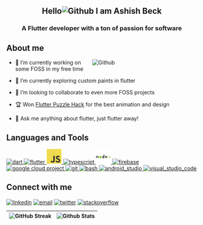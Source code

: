 <h2 align="center">Hello<img width="24" alt="Github" src="https://github.com/rahulbanerjee26/githubProfileReadmeGenerator/blob/main/gifs/wave.gif?raw=true" /> I am Ashish Beck</h2>
<h3 align="center">A Flutter developer with a ton of passion for software</h3>


## About me
<img width="55%" align="right" alt="Github" src="https://github-readme-stats.vercel.app/api?username=ashishbeck&show_icons=true&theme=tokyonight" />

- 🔭 I’m currently working on some FOSS in my free time

- 🌱 I’m currently exploring custom paints in flutter

- 👯 I’m looking to collaborate to even more FOSS projects
  
- 🏆 Won [Flutter Puzzle Hack](https://flutter.dev/events/puzzle-hack) for the best animation and design

- 💬 Ask me anything about flutter, just flutter away!

## Languages and Tools
<p align="left">
<a href="https://dart.dev/" target="_blank" rel="noreferrer"> <img src="https://raw.githubusercontent.com/rahulbanerjee26/githubProfileReadmeGenerator/51f83dfc2091cdec25b7b33bd2d3da0996ec3efd/icons/dart.svg" alt="dart" width="40" height="40"/> </a> 
<a href="https://flutter.dev/" target="_blank" rel="noreferrer"> <img src="https://cdn.icon-icons.com/icons2/2107/PNG/512/file_type_flutter_icon_130599.png" alt="flutter" width="40" height="40"/> </a> 
<a href="https://developer.mozilla.org/en-US/docs/Web/JavaScript" target="_blank" rel="noreferrer"> <img src="https://raw.githubusercontent.com/devicons/devicon/master/icons/javascript/javascript-original.svg" alt="javascript" width="40" height="40"/> </a> 
<a href="https://www.typescriptlang.org/" target="_blank" rel="noreferrer"> <img src="https://raw.githubusercontent.com/rahulbanerjee26/githubProfileReadmeGenerator/51f83dfc2091cdec25b7b33bd2d3da0996ec3efd/icons/typescript.svg" alt="typescript" width="40" height="40"/> </a> 
<a href="https://nodejs.org" target="_blank" rel="noreferrer"> <img src="https://raw.githubusercontent.com/devicons/devicon/master/icons/nodejs/nodejs-original-wordmark.svg" alt="nodejs" width="40" height="40"/> </a> 
<a href="https://firebase.google.com/" target="_blank" rel="noreferrer"> <img src="https://www.vectorlogo.zone/logos/firebase/firebase-icon.svg" alt="firebase" width="40" height="40"/> </a>
<a href="https://cloud.google.com/" target="_blank" rel="noreferrer"> <img src="https://raw.githubusercontent.com/rahulbanerjee26/githubProfileReadmeGenerator/51f83dfc2091cdec25b7b33bd2d3da0996ec3efd/icons/gcp.svg" alt="google cloud project" width="40" height="40"/> </a> 
<a href="https://git-scm.com/" target="_blank" rel="noreferrer"> <img src="https://www.vectorlogo.zone/logos/git-scm/git-scm-icon.svg" alt="git" width="40" height="40"/> </a> 
<a href="https://www.gnu.org/software/bash/" target="_blank" rel="noreferrer"> <img src="https://raw.githubusercontent.com/rahulbanerjee26/githubProfileReadmeGenerator/51f83dfc2091cdec25b7b33bd2d3da0996ec3efd/icons/bash.svg" alt="bash" width="40" height="40"/> </a>
<a href="https://developer.android.com/studio" target="_blank" rel="noreferrer"> <img src="https://1.bp.blogspot.com/-LgTa-xDiknI/X4EflN56boI/AAAAAAAAPuk/24YyKnqiGkwRS9-_9suPKkfsAwO4wHYEgCLcBGAsYHQ/s0/image9.png" alt="android_studio" width="40" height="40"/> </a> 
<a href="https://code.visualstudio.com/" target="_blank" rel="noreferrer"> <img src="https://upload.wikimedia.org/wikipedia/commons/thumb/9/9a/Visual_Studio_Code_1.35_icon.svg/2048px-Visual_Studio_Code_1.35_icon.svg.png" alt="visual_studio_code" width="40" height="40"/> </a></p>

## Connect with me
<a href="https://www.linkedin.com/in/ashish-beck/" target="blank"><img align="center" src="https://img.shields.io/badge/linkedin-%231DA1F2.svg?style=for-the-badge&logo=linkedin&logoColor=white" alt="linkedin" height="30"/></a>
<a href="mailto:ashishbeck96@gmail.com" target="blank"><img align="center" src="https://img.shields.io/badge/gmail-EA4335.svg?style=for-the-badge&logo=gmail&logoColor=white"
alt="email" height="30"/></a>
<a href="https://twitter.com/ashish_asdf" target="blank"><img align="center" src="https://img.shields.io/badge/twitter-1DA1F2.svg?style=for-the-badge&logo=twitter&logoColor=white" alt="twitter" height="30"/></a>
<a href="https://stackoverflow.com/users/7337717/ashishb" target="blank"><img align="center" src="https://img.shields.io/badge/Stack_Overflow-FE7A16?style=for-the-badge&logo=stack-overflow&logoColor=white" alt="stackoverflow" height="30"/></a>
<!-- <a href = 'https://medium.com/@ashishbeck'> <img width = '32px' align= 'center' src="https://raw.githubusercontent.com/rahulbanerjee26/githubAboutMeGenerator/main/icons/medium.svg"/></a>  -->
<!-- <a href = 'http://ashishbeck.dev/'> <img width = '32px' align= 'center' src="https://raw.githubusercontent.com/rahulbanerjee26/githubAboutMeGenerator/main/icons/portfolio.png"/></a>  -->

| ![GitHub Streak](https://github-readme-streak-stats.herokuapp.com/?user=ashishbeck&theme=tokyonight) | ![Github Stats](https://github-readme-stats.vercel.app/api/top-langs/?username=ashishbeck&layout=compact&theme=tokyonight) |
| ----------------------------------------------------------------------------------------------------------- | ----------------------------------------------------------------------------------------------------------------------------------- |
